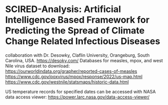 # SCIRED-Analysis: Artificial Intelligence Based Framework for Predicting the Spread of Climate Change Related Infectious Diseases
collaboration with Dr. Desowky, Claflin University, Orangeburg, South Carolina, USA. https://desoky.com/
Databases for measles, mpox, and west Nile virus dataset to download:
https://ourworldindata.org/grapher/reported-cases-of-measles
https://www.cdc.gov/poxvirus/mpox/response/2022/us-map.html
https://www.cdc.gov/westnile/statsmaps/historic-data.html

US temperature records for specified dates can be accessed with NASA data access viewer: 
https://power.larc.nasa.gov/data-access-viewer/
